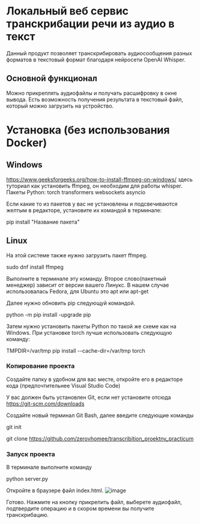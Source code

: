 # Локальный веб сервис транскрибации речи из аудио в текст
Данный продукт позволяет транскрибировать аудиосообщения разных форматов в текстовый формат благодаря нейросети OpenAI Whisper.
## Основной функционал
Можно прикреплять аудиофайлы и получать расшифровку в окне вывода. Есть возможность получения результата в текстовый файл,
который можно загрузить на устройство.

# Установка (без использования Docker)
## Windows
https://www.geeksforgeeks.org/how-to-install-ffmpeg-on-windows/ здесь туториал как установить ffmpeg, он необходим для работы whisper.
Пакеты Python:
torch
transformers
websockets
asyncio

Если какие то из пакетов у вас не установлены и подсвечиваются желтым в редакторе, установите их командой в терминале:

pip install "Название пакета"

## Linux
На этой системе также нужно загрузить пакет ffmpeg.

sudo dnf install ffmpeg

Выполните в терминале эту команду. Второе слово(пакетный менеджер) зависит от версии вашего Линукс. В нашем случае использовалась Fedora,
для Ubuntu это apt или apt-get

Далее нужно обновить pip следующуй командой.

python -m pip install -upgrade pip

Затем нужно установить пакеты Python по такой же схеме как на Windows.
При установке torch лучше использовать следующую команду:

TMPDIR=/var/tmp pip install --cache-dir=/var/tmp torch

### Копирование проекта
Создайте папку в удобном для вас месте, откройте его в редакторе кода (предпочтительнее Visual Studio Code)

У вас должен быть установлен Git, если нет установите отсюда https://git-scm.com/downloads

Создайте новый терминал Git Bash, далее введите следующие команды

git init

git clone https://github.com/zerovhomee/transcribition_proektny_practicum

### Запуск проекта
В терминале выполните команду

python server.py

Откройте в браузере файл index.html.
![image](https://github.com/user-attachments/assets/3a5c3e7f-e43f-4639-8a0f-eb54d8fd3d61)

Готово. Нажмите на кнопку прикрепить файл, выберете аудиофайл,
подтвердите операцию и в скором времени вы получите транскрибацию.
